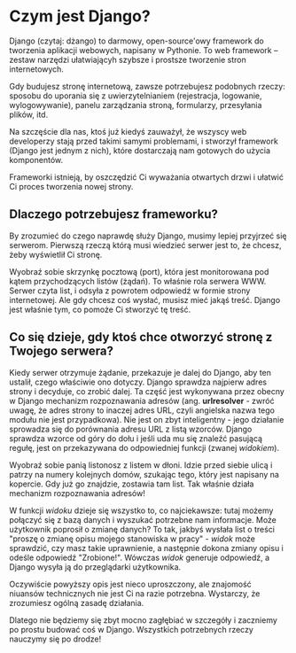 # Czym jest Django?

Django (czytaj: dżango) to darmowy, open-source'owy framework do tworzenia aplikacji webowych, napisany w Pythonie. To web framework – zestaw narzędzi ułatwiającyh szybsze i prostsze tworzenie stron internetowych.

Gdy budujesz stronę internetową, zawsze potrzebujesz podobnych rzeczy: sposobu do uporania się z uwierzytelnianiem (rejestracja, logowanie, wylogowywanie), panelu zarządzania stroną, formularzy, przesyłania plików, itd.

Na szczęście dla nas, ktoś już kiedyś zauważył, że wszyscy web developerzy stają przed takimi samymi problemami, i stworzył framework (Django jest jednym z nich), które dostarczają nam gotowych do użycia komponentów.

Frameworki istnieją, by oszczędzić Ci wyważania otwartych drzwi i ułatwić Ci proces tworzenia nowej strony.

## Dlaczego potrzebujesz frameworku?

By zrozumieć do czego naprawdę służy Django, musimy lepiej przyjrzeć się serwerom. Pierwszą rzeczą którą musi wiedzieć serwer jest to, że chcesz, żeby wyświetlił Ci stronę.

Wyobraź sobie skrzynkę pocztową (port), która jest monitorowana pod kątem przychodzących listów (żądań). To właśnie rola serwera WWW. Serwer czyta list, i odsyła z powrotem odpowiedź w formie strony internetowej. Ale gdy chcesz coś wysłać, musisz mieć jakąś treść. Django jest właśnie tym, co pomoże Ci stworzyć tę treść.

## Co się dzieje, gdy ktoś chce otworzyć stronę z Twojego serwera?

Kiedy serwer otrzymuje żądanie, przekazuje je dalej do Django, aby ten ustalił, czego właściwie ono dotyczy. Django sprawdza najpierw adres strony i decyduje, co zrobić dalej. Ta część jest wykonywana przez obecny w Django mechanizm rozpoznawania adresów (ang. **urlresolver** - zwróć uwagę, że adres strony to inaczej adres URL, czyli angielska nazwa tego modułu nie jest przypadkowa). Nie jest on zbyt inteligentny - jego działanie sprowadza się do porównania adresu URL z listą wzorców. Django sprawdza wzorce od góry do dołu i jeśli uda mu się znaleźć pasującą regułę, jest on przekazywana do odpowiedniej funkcji (zwanej *widokiem*).

Wyobraź sobie panią listonosz z listem w dłoni. Idzie przed siebie ulicą i patrzy na numery kolejnych domów, szukając tego, który jest napisany na kopercie. Gdy już go znajdzie, zostawia tam list. Tak właśnie działa mechanizm rozpoznawania adresów!

W funkcji *widoku* dzieje się wszystko to, co najciekawsze: tutaj możemy połączyć się z bazą danych i wyszukać potrzebne nam informacje. Może użytkownik poprosił o zmianę danych? To tak, jakbyś wysłała list o treści "proszę o zmianę opisu mojego stanowiska w pracy" - *widok* może sprawdzić, czy masz takie uprawnienie, a następnie dokona zmiany opisu i odeśle odpowiedź "Zrobione!". Wówczas *widok* generuje odpowiedź, a Django wysyła ją do przeglądarki użytkownika.

Oczywiście powyższy opis jest nieco uproszczony, ale znajomość niuansów technicznych nie jest Ci na razie potrzebna. Wystarczy, że zrozumiesz ogólną zasadę działania.

Dlatego nie będziemy się zbyt mocno zagłębiać w szczegóły i zaczniemy po prostu budować coś w Django. Wszystkich potrzebnych rzeczy nauczymy się po drodze!
